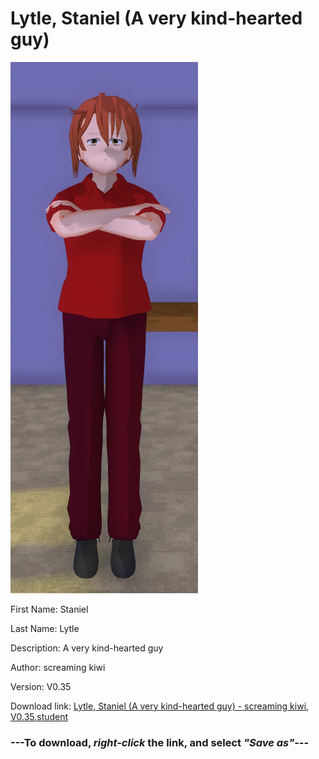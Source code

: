 # Lytle, Staniel (A very kind-hearted guy)

<img src = "https://raw.githubusercontent.com/Arbiter1223/Daigaku-Gurashi-Custom-Students/master/Students/Files/Lytle%2C%20Staniel%20(A%20very%20kind-hearted%20guy).png">

First Name: Staniel

Last Name: Lytle

Description: A very kind-hearted guy

Author: screaming kiwi

Version: V0.35

Download link: <a href="https://raw.githubusercontent.com/Arbiter1223/Daigaku-Gurashi-Custom-Students/master/Students/Files/Lytle%2C%20Staniel%20(A%20very%20kind-hearted%20guy)%20-%20screaming%20kiwi%2C%20V0.35.student">Lytle, Staniel (A very kind-hearted guy) - screaming kiwi, V0.35.student</a>

### ---**To download, _right-click_ the link, and select _"Save as"_**---
